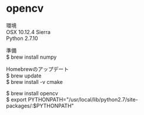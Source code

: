 # opencv

環境  
OSX 10.12.4 Sierra  
Python 2.7.10

準備  
$ brew install numpy

Homebrewのアップデート  
$ brew update  
$ brew install -v cmake  

$ brew install opencv  
$ export PYTHONPATH="/usr/local/lib/python2.7/site-packages/:$PYTHONPATH"
